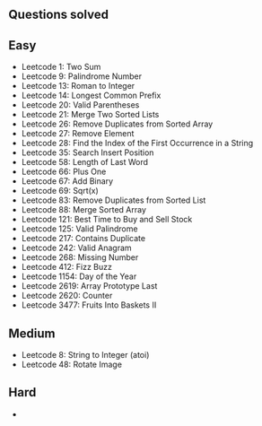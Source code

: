 ## Questions solved

## Easy
- Leetcode 1: Two Sum
- Leetcode 9: Palindrome Number
- Leetcode 13: Roman to Integer
- Leetcode 14: Longest Common Prefix
- Leetcode 20: Valid Parentheses
- Leetcode 21: Merge Two Sorted Lists
- Leetcode 26: Remove Duplicates from Sorted Array
- Leetcode 27: Remove Element
- Leetcode 28: Find the Index of the First Occurrence in a String
- Leetcode 35: Search Insert Position
- Leetcode 58: Length of Last Word
- Leetcode 66: Plus One
- Leetcode 67: Add Binary
- Leetcode 69: Sqrt(x)
- Leetcode 83: Remove Duplicates from Sorted List
- Leetcode 88: Merge Sorted Array
- Leetcode 121: Best Time to Buy and Sell Stock
- Leetcode 125: Valid Palindrome
- Leetcode 217: Contains Duplicate
- Leetcode 242: Valid Anagram
- Leetcode 268: Missing Number
- Leetcode 412: Fizz Buzz
- Leetcode 1154: Day of the Year
- Leetcode 2619: Array Prototype Last
- Leetcode 2620: Counter
- Leetcode 3477: Fruits Into Baskets II

## Medium
- Leetcode 8: String to Integer (atoi)
- Leetcode 48: Rotate Image

## Hard
-
